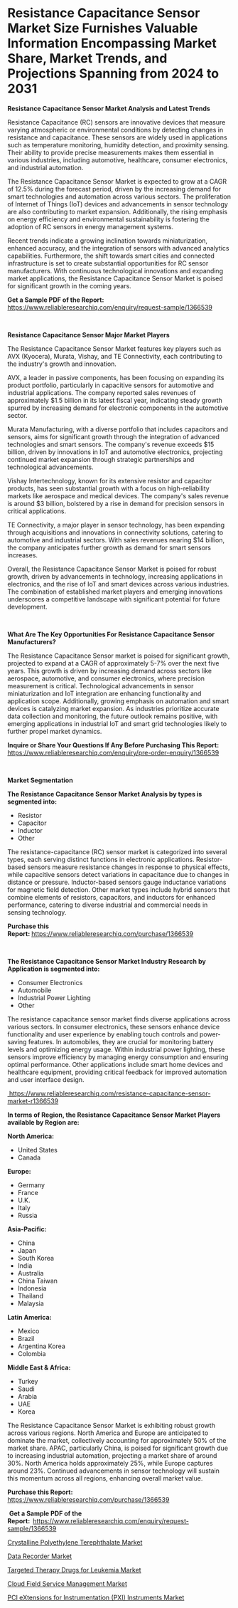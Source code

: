<p><h1>Resistance Capacitance Sensor Market Size Furnishes Valuable Information Encompassing Market Share, Market Trends, and Projections Spanning from 2024 to 2031</h1></p><p><strong>Resistance Capacitance Sensor Market Analysis and Latest Trends</strong></p>
<p><p>Resistance Capacitance (RC) sensors are innovative devices that measure varying atmospheric or environmental conditions by detecting changes in resistance and capacitance. These sensors are widely used in applications such as temperature monitoring, humidity detection, and proximity sensing. Their ability to provide precise measurements makes them essential in various industries, including automotive, healthcare, consumer electronics, and industrial automation.</p><p>The Resistance Capacitance Sensor Market is expected to grow at a CAGR of 12.5% during the forecast period, driven by the increasing demand for smart technologies and automation across various sectors. The proliferation of Internet of Things (IoT) devices and advancements in sensor technology are also contributing to market expansion. Additionally, the rising emphasis on energy efficiency and environmental sustainability is fostering the adoption of RC sensors in energy management systems.</p><p>Recent trends indicate a growing inclination towards miniaturization, enhanced accuracy, and the integration of sensors with advanced analytics capabilities. Furthermore, the shift towards smart cities and connected infrastructure is set to create substantial opportunities for RC sensor manufacturers. With continuous technological innovations and expanding market applications, the Resistance Capacitance Sensor Market is poised for significant growth in the coming years.</p></p>
<p><strong>Get a Sample PDF of the Report:&nbsp;</strong> <a href="https://www.reliableresearchiq.com/enquiry/request-sample/1366539?utm_campaign=1102&utm_medium=2&utm_source=Github&utm_content=ia&utm_term=06122024&utm_id=resistance-capacitance-sensor">https://www.reliableresearchiq.com/enquiry/request-sample/1366539</a></p>
<p>&nbsp;</p>
<p><strong>Resistance Capacitance Sensor Major Market Players</strong></p>
<p><p>The Resistance Capacitance Sensor Market features key players such as AVX (Kyocera), Murata, Vishay, and TE Connectivity, each contributing to the industry's growth and innovation. </p><p>AVX, a leader in passive components, has been focusing on expanding its product portfolio, particularly in capacitive sensors for automotive and industrial applications. The company reported sales revenues of approximately $1.5 billion in its latest fiscal year, indicating steady growth spurred by increasing demand for electronic components in the automotive sector.</p><p>Murata Manufacturing, with a diverse portfolio that includes capacitors and sensors, aims for significant growth through the integration of advanced technologies and smart sensors. The company's revenue exceeds $15 billion, driven by innovations in IoT and automotive electronics, projecting continued market expansion through strategic partnerships and technological advancements.</p><p>Vishay Intertechnology, known for its extensive resistor and capacitor products, has seen substantial growth with a focus on high-reliability markets like aerospace and medical devices. The company's sales revenue is around $3 billion, bolstered by a rise in demand for precision sensors in critical applications.</p><p>TE Connectivity, a major player in sensor technology, has been expanding through acquisitions and innovations in connectivity solutions, catering to automotive and industrial sectors. With sales revenues nearing $14 billion, the company anticipates further growth as demand for smart sensors increases.</p><p>Overall, the Resistance Capacitance Sensor Market is poised for robust growth, driven by advancements in technology, increasing applications in electronics, and the rise of IoT and smart devices across various industries. The combination of established market players and emerging innovations underscores a competitive landscape with significant potential for future development.</p></p>
<p>&nbsp;</p>
<p><strong>What Are The Key Opportunities For Resistance Capacitance Sensor Manufacturers?</strong></p>
<p><p>The Resistance Capacitance Sensor market is poised for significant growth, projected to expand at a CAGR of approximately 5-7% over the next five years. This growth is driven by increasing demand across sectors like aerospace, automotive, and consumer electronics, where precision measurement is critical. Technological advancements in sensor miniaturization and IoT integration are enhancing functionality and application scope. Additionally, growing emphasis on automation and smart devices is catalyzing market expansion. As industries prioritize accurate data collection and monitoring, the future outlook remains positive, with emerging applications in industrial IoT and smart grid technologies likely to further propel market dynamics.</p></p>
<p><strong>Inquire or Share Your Questions If Any Before Purchasing This Report:</strong> <a href="https://www.reliableresearchiq.com/enquiry/pre-order-enquiry/1366539?utm_campaign=1102&utm_medium=2&utm_source=Github&utm_content=ia&utm_term=06122024&utm_id=resistance-capacitance-sensor">https://www.reliableresearchiq.com/enquiry/pre-order-enquiry/1366539</a></p>
<p>&nbsp;</p>
<p><strong>Market Segmentation</strong></p>
<p><strong>The Resistance Capacitance Sensor Market Analysis by types is segmented into:</strong></p>
<p><ul><li>Resistor</li><li>Capacitor</li><li>Inductor</li><li>Other</li></ul></p>
<p><p>The resistance-capacitance (RC) sensor market is categorized into several types, each serving distinct functions in electronic applications. Resistor-based sensors measure resistance changes in response to physical effects, while capacitive sensors detect variations in capacitance due to changes in distance or pressure. Inductor-based sensors gauge inductance variations for magnetic field detection. Other market types include hybrid sensors that combine elements of resistors, capacitors, and inductors for enhanced performance, catering to diverse industrial and commercial needs in sensing technology.</p></p>
<p><strong>Purchase this Report:&nbsp;</strong><a href="https://www.reliableresearchiq.com/purchase/1366539?utm_campaign=1102&utm_medium=2&utm_source=Github&utm_content=ia&utm_term=06122024&utm_id=resistance-capacitance-sensor">https://www.reliableresearchiq.com/purchase/1366539</a></p>
<p>&nbsp;</p>
<p><strong>The Resistance Capacitance Sensor Market Industry Research by Application is segmented into:</strong></p>
<p><ul><li>Consumer Electronics</li><li>Automobile</li><li>Industrial Power Lighting</li><li>Other</li></ul></p>
<p><p>The resistance capacitance sensor market finds diverse applications across various sectors. In consumer electronics, these sensors enhance device functionality and user experience by enabling touch controls and power-saving features. In automobiles, they are crucial for monitoring battery levels and optimizing energy usage. Within industrial power lighting, these sensors improve efficiency by managing energy consumption and ensuring optimal performance. Other applications include smart home devices and healthcare equipment, providing critical feedback for improved automation and user interface design.</p></p>
<p><a href="https://www.reliableresearchiq.com/resistance-capacitance-sensor-market-r1366539?utm_campaign=1102&utm_medium=2&utm_source=Github&utm_content=ia&utm_term=06122024&utm_id=resistance-capacitance-sensor">&nbsp;https://www.reliableresearchiq.com/resistance-capacitance-sensor-market-r1366539</a></p>
<p><strong>In terms of Region, the Resistance Capacitance Sensor Market Players available by Region are:</strong></p>
<p>
    <p> <strong> North America: </strong>
        <ul>
            <li>United States</li>
            <li>Canada</li>
        </ul>
        </p> 
    <p> <strong> Europe: </strong>
        <ul>
            <li>Germany</li>
            <li>France</li>
            <li>U.K.</li>
            <li>Italy</li>
            <li>Russia</li>
        </ul>
        </p> 
    <p> <strong> Asia-Pacific: </strong>
        <ul>
            <li>China</li>
            <li>Japan</li>
            <li>South Korea</li>
            <li>India</li>
            <li>Australia</li>
            <li>China Taiwan</li>
            <li>Indonesia</li>
            <li>Thailand</li>
            <li>Malaysia</li>
        </ul>
        </p> 
    <p> <strong> Latin America: </strong>
        <ul>
            <li>Mexico</li>
            <li>Brazil</li>
            <li>Argentina Korea</li>
            <li>Colombia</li>
        </ul>
        </p> 
    <p> <strong> Middle East & Africa: </strong>
        <ul>
            <li>Turkey</li>
            <li>Saudi</li>
            <li>Arabia</li>
            <li>UAE</li>
            <li>Korea</li>
        </ul>
    </p>
    </p>
<p><p>The Resistance Capacitance Sensor Market is exhibiting robust growth across various regions. North America and Europe are anticipated to dominate the market, collectively accounting for approximately 50% of the market share. APAC, particularly China, is poised for significant growth due to increasing industrial automation, projecting a market share of around 30%. North America holds approximately 25%, while Europe captures around 23%. Continued advancements in sensor technology will sustain this momentum across all regions, enhancing overall market value.</p></p>
<p><strong>Purchase this Report: </strong><a href="https://www.reliableresearchiq.com/purchase/1366539?utm_campaign=1102&utm_medium=2&utm_source=Github&utm_content=ia&utm_term=06122024&utm_id=resistance-capacitance-sensor">https://www.reliableresearchiq.com/purchase/1366539</a></p>
<p>&nbsp;<strong>Get a Sample PDF of the Report:&nbsp;&nbsp;</strong><a href="https://www.reliableresearchiq.com/enquiry/request-sample/1366539?utm_campaign=1102&utm_medium=2&utm_source=Github&utm_content=ia&utm_term=06122024&utm_id=resistance-capacitance-sensor">https://www.reliableresearchiq.com/enquiry/request-sample/1366539</a></p>
<p><strong></strong></p>
<p><p><a href="https://www.linkedin.com/pulse/crystalline-polyethylene-terephthalate-market-share-qqfbe?utm_campaign=1102&utm_medium=2&utm_source=Github&utm_content=ia&utm_term=06122024&utm_id=resistance-capacitance-sensor">Crystalline Polyethylene Terephthalate Market</a></p><p><a href="https://www.linkedin.com/pulse/market-insights-global-data-recorder-forecast-innovation-trends-wunee?utm_campaign=1102&utm_medium=2&utm_source=Github&utm_content=ia&utm_term=06122024&utm_id=resistance-capacitance-sensor">Data Recorder Market</a></p><p><a href="https://issuu.com/reportprime-2/docs/targeted-therapy-drugs-for-leukemia-market-size-20?utm_campaign=1102&utm_medium=2&utm_source=Github&utm_content=ia&utm_term=06122024&utm_id=resistance-capacitance-sensor">Targeted Therapy Drugs for Leukemia Market</a></p><p><a href="https://www.linkedin.com/pulse/strategic-market-insights-navigating-global-cloud-field-qll4e?utm_campaign=1102&utm_medium=2&utm_source=Github&utm_content=ia&utm_term=06122024&utm_id=resistance-capacitance-sensor">Cloud Field Service Management Market</a></p><p><a href="https://issuu.com/reportprime-2/docs/pci-extensions-for-instrumentation-pxi-instruments?utm_campaign=1102&utm_medium=2&utm_source=Github&utm_content=ia&utm_term=06122024&utm_id=resistance-capacitance-sensor">PCI eXtensions for Instrumentation (PXI) Instruments Market</a></p></p>